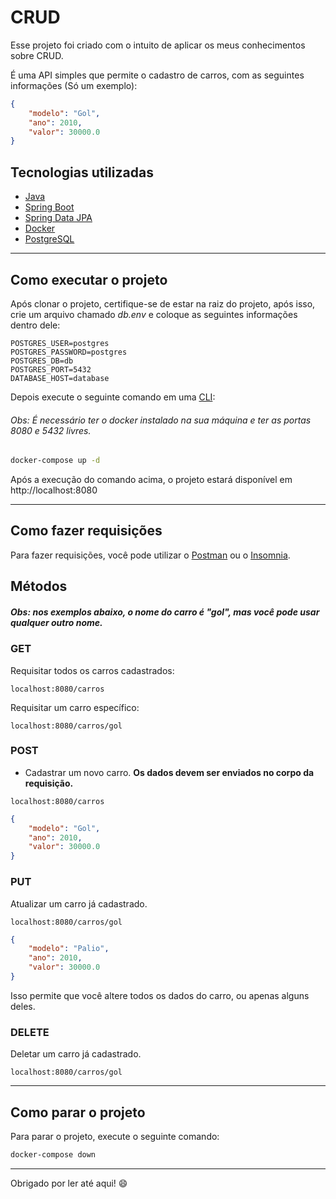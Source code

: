 # CRUD

Esse projeto foi criado com o intuito de aplicar os meus conhecimentos sobre CRUD.

É uma API simples que permite o cadastro de carros, com as seguintes informações (Só um exemplo):
```Json
{
	"modelo": "Gol",
	"ano": 2010,
	"valor": 30000.0
}
```


## Tecnologias utilizadas

- <a href="https://www.java.com/">Java</a>
- <a href="https://spring.io/projects/spring-boot">Spring Boot</a>
- <a href="https://spring.io/projects/spring-data-jpa">Spring Data JPA</a>
- <a href="https://www.docker.com/">Docker</a>
- <a href="https://www.postgresql.org/">PostgreSQL</a>

---
## Como executar o projeto

Após clonar o projeto, certifique-se de estar na raiz do projeto, após isso, crie um arquivo chamado *db.env* e coloque as seguintes informações dentro dele:
```
POSTGRES_USER=postgres
POSTGRES_PASSWORD=postgres
POSTGRES_DB=db
POSTGRES_PORT=5432
DATABASE_HOST=database
```

Depois execute o seguinte comando em uma <a href="https://www.hostinger.com.br/tutoriais/o-que-e-cli">CLI</a>:

###### Obs: É necessário ter o docker instalado na sua máquina e ter as portas 8080 e 5432 livres.

```bash
docker-compose up -d
```

Após a execução do comando acima, o projeto estará disponível em http://localhost:8080

---
## Como fazer requisições

Para fazer requisições, você pode utilizar o <a href="https://www.postman.com/">Postman</a> ou o <a href="https://insomnia.rest/">Insomnia</a>.

## Métodos	

##### Obs: nos exemplos abaixo, o nome do carro é "gol", mas você pode usar qualquer outro nome.

### GET	
Requisitar todos os carros cadastrados:
```
localhost:8080/carros
```

Requisitar um carro específico:
```
localhost:8080/carros/gol
```

### POST
- Cadastrar um novo carro. **Os dados devem ser enviados no corpo da requisição.**
```
localhost:8080/carros
```
```Json
{
	"modelo": "Gol",
	"ano": 2010,
	"valor": 30000.0
}
```

### PUT

Atualizar um carro já cadastrado.
```
localhost:8080/carros/gol
```
```Json
{
	"modelo": "Palio",
	"ano": 2010,
	"valor": 30000.0
}
```

Isso permite que você altere todos os dados do carro, ou apenas alguns deles.

### DELETE

Deletar um carro já cadastrado.
```
localhost:8080/carros/gol
```

---

## Como parar o projeto

Para parar o projeto, execute o seguinte comando:

```bash
docker-compose down
```

---

Obrigado por ler até aqui! :smile: